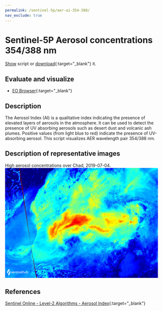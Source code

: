 ```yaml
---
permalink: /sentinel-5p/aer-ai-354-388/
nav_exclude: true
---
```


# Sentinel-5P Aerosol concentrations 354/388 nm
<a href="#" id='togglescript'>Show</a> script or [download](script.js){:target="_blank"} it.
<div id='script_view' style="display:none">
{% highlight javascript %}
{% include_relative script.js %}
{% endhighlight %}
</div>

## Evaluate and visualize
 - [EO Browser](https://sentinelshare.page.link/vPy9){:target="_blank"}   

## Description
The Aerosol Index (AI) is a qualitative index indicating the presence of elevated layers of aerosols in the atmosphere. It can be used to detect the presence of UV absorbing aerosols such as desert dust and volcanic ash plumes. Positive values (from light blue to red) indicate the presence of UV-absorbing aerosol. This script visualizes AER wavelength pair 354/388 nm.

## Description of representative images

High aerosol concentrations over Chad, 2019-07-04.
![NO2 tropospheric column](fig/fig1.png)

## References
[Sentinel Online - Level-2 Algorithms - Aerosol Index](https://sentinel.esa.int/web/sentinel/technical-guides/sentinel-5p/level-2/aerosol-index){:target="_blank"}


